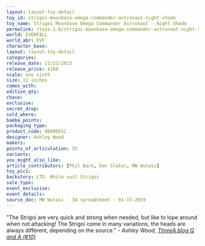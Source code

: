 ```yaml
---
layout: layout-toy-detail 
toy_id: strigoi-moonbase-omega-commander-astronaut-night-shade
toy_name: Strigoi Moonbase Omega Commander Astronaut - Night Shade
permalink: /toys-1-6/strigoi-moonbase-omega-commander-astronaut-night-shade.html
world: EVENFALL
world_abr: EVF
character_base: 
layout: layout-toy-detail
categories: 
release_date: 11/21/2013
release_price: $160 
scale: one sixth
size: 12 inches
comes_with: 
edition_qty: 
chase: 
exclusive: 
secret_drop: 
sold_where: 
bamba_points: 
packaging_type: 
product_code: 00000ESC
designer: Ashley Wood
makers: 
points_of_articulation: 35
variants: 
you_might_also_like: 
article_contributors: [Phil Back, Don Slater, MW Wutasi]
toy_pics: 
backstory: LTD. White suit Strigoi
sale_type: 
event_exclusive: 
event_details: 
source_doc: MW Wutasi - 3A spreadsheet - 01-15-2019
---
```

"The Strigoi are very quick and strong when needed, but like to lope around when not attacking! The Strigoi come in many variations, the heads are always different, depending on the source."
<cite>- Ashley Wood, <a href="http://worldof3alegion.forumotion.com/t287-qa-sessions-with-ashley-wood" target="_blank">ThreeA blog Q and A (#10)</a></cite>